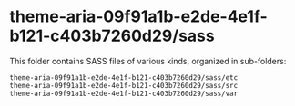 # theme-aria-09f91a1b-e2de-4e1f-b121-c403b7260d29/sass

This folder contains SASS files of various kinds, organized in sub-folders:

    theme-aria-09f91a1b-e2de-4e1f-b121-c403b7260d29/sass/etc
    theme-aria-09f91a1b-e2de-4e1f-b121-c403b7260d29/sass/src
    theme-aria-09f91a1b-e2de-4e1f-b121-c403b7260d29/sass/var
